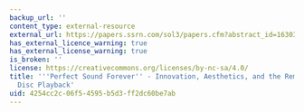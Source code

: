 ```yaml
---
backup_url: ''
content_type: external-resource
external_url: https://papers.ssrn.com/sol3/papers.cfm?abstract_id=1630361
has_external_licence_warning: true
has_external_license_warning: true
is_broken: ''
license: https://creativecommons.org/licenses/by-nc-sa/4.0/
title: '''Perfect Sound Forever'' - Innovation, Aesthetics, and the Remaking of Compact
  Disc Playback'
uid: 4254cc2c-06f5-4595-b5d3-ff2dc60be7ab
---
```

